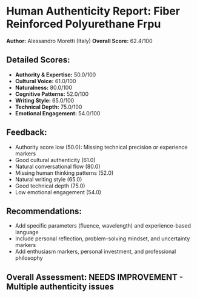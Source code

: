 
# Human Authenticity Report: Fiber Reinforced Polyurethane Frpu
**Author:** Alessandro Moretti (Italy)
**Overall Score:** 62.4/100

## Detailed Scores:
- **Authority & Expertise:** 50.0/100
- **Cultural Voice:** 61.0/100  
- **Naturalness:** 80.0/100
- **Cognitive Patterns:** 52.0/100
- **Writing Style:** 65.0/100
- **Technical Depth:** 75.0/100
- **Emotional Engagement:** 54.0/100

## Feedback:
- Authority score low (50.0): Missing technical precision or experience markers
- Good cultural authenticity (61.0)
- Natural conversational flow (80.0)
- Missing human thinking patterns (52.0)
- Natural writing style (65.0)
- Good technical depth (75.0)
- Low emotional engagement (54.0)

## Recommendations:
- Add specific parameters (fluence, wavelength) and experience-based language
- Include personal reflection, problem-solving mindset, and uncertainty markers
- Add enthusiasm markers, personal investment, and professional philosophy

## Overall Assessment: NEEDS IMPROVEMENT - Multiple authenticity issues
